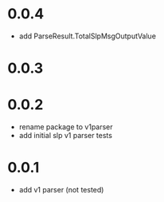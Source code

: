 # 0.0.4

- add ParseResult.TotalSlpMsgOutputValue

# 0.0.3

# 0.0.2

- rename package to v1parser
- add initial slp v1 parser tests

# 0.0.1

- add v1 parser (not tested)

